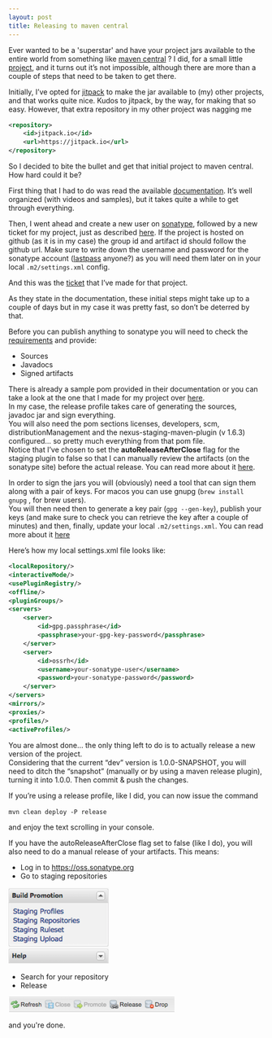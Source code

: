 ```yaml
---
layout: post
title: Releasing to maven central
---
```



Ever wanted to be a 'superstar' and have your project jars available to the entire world from something like [maven central](http://search.maven.org/) ? 
I did, for a small little [project](https://github.com/mihaicostin/hibernate-l2-memcached), 
and it turns out it’s not impossible, although there are more than a couple of steps that need to be taken to get there.

Initially, I’ve opted for [jitpack](https://jitpack.io/) to make the jar available to (my) other projects, and that works quite nice.
Kudos to jitpack, by the way, for making that so easy.
However, that extra repository in my other project was nagging me

```xml
<repository>
    <id>jitpack.io</id>
    <url>https://jitpack.io</url>
</repository>
```

So I decided to bite the bullet and get that initial project to maven central. How hard could it be?

First thing that I had to do was read the available [documentation](http://central.sonatype.org/pages/apache-maven.html). 
It’s well organized (with videos and samples), but it takes quite a while to get through everything.

Then, I went ahead and create a new user on [sonatype](https://issues.sonatype.org/secure/Signup!default.jspa), 
followed by a new ticket for my project, 
just as described [here](http://central.sonatype.org/pages/ossrh-guide.html#create-a-ticket-with-sonatype).
If the project is hosted on github (as it is in my case) the group id and artifact id should follow the github url. 
Make sure to write down the username and password for the sonatype account ([lastpass](https://lastpass.com/) anyone?)
as you will need them later on in your local `.m2/settings.xml` config.

And this was the [ticket](https://issues.sonatype.org/browse/OSSRH-17754) that I’ve made for that project.

As they state in the documentation, these initial steps might take up to a couple of days but in my case it was pretty fast, so don’t be deterred by that.

Before you can publish anything to sonatype you will need to check the [requirements](http://central.sonatype.org/pages/requirements.html) and provide:

- Sources 
- Javadocs 
- Signed artifacts

There is already a sample pom provided in their documentation or you can take a look at the one that I made for my project over [here](https://github.com/mihaicostin/hibernate-l2-memcached/blob/master/pom.xml).</br> 
In my case, the release profile takes care of generating the sources, javadoc jar and sign everything.</br> 
You will also need the pom sections licenses, developers, scm, distributionManagement and the nexus-staging-maven-plugin (v 1.6.3) configured… 
so pretty much everything from that pom file.</br> 
Notice that I’ve chosen to set the **autoReleaseAfterClose** flag for the staging plugin to false so that I can manually review the artifacts (on the sonatype site) before the actual release. 
You can read more about it [here](http://books.sonatype.com/nexus-book/reference/staging-sect-intro.html).

In order to sign the jars you will (obviously) need a tool that can sign them along with a pair of keys.
For macos you can use gnupg (`brew install gnupg` , for brew users).</br>
You will then need then to generate a key pair (`gpg --gen-key`), 
publish your keys (and make sure to check you can retrieve the key after a couple of minutes) and then, finally, update your local `.m2/settings.xml`.
You can read more about it [here](http://central.sonatype.org/pages/working-with-pgp-signatures.html) 

Here’s how my local settings.xml file looks like:

```xml
<localRepository/>
<interactiveMode/>
<usePluginRegistry/>
<offline/>
<pluginGroups/>
<servers>
    <server>
        <id>gpg.passphrase</id>
        <passphrase>your-gpg-key-password</passphrase>
    </server>
    <server>
        <id>ossrh</id>
        <username>your-sonatype-user</username>
        <password>your-sonatype-password</password>
    </server>
</servers>
<mirrors/>
<proxies/>
<profiles/>
<activeProfiles/>
```

You are almost done… the only thing left to do is to actually release a new version of the project.</br>
Considering that the current “dev” version is 1.0.0-SNAPSHOT, you will need to ditch the “snapshot” (manually or by using a maven release plugin), turning it into 1.0.0. 
Then commit & push the changes. 

If you’re using a release profile, like I did, you can now issue the command 

`mvn clean deploy -P release` 

and enjoy the text scrolling in your console. 


If you have the autoReleaseAfterClose flag set to false (like I do), you will also need to do a manual release of your artifacts. 
This means:

- Log in to https://oss.sonatype.org
- Go to staging repositories 

![Staging repositories menu](/images/2016-09-09-maven/sonatype-staging.png) 

- Search for your repository 
- Release

![Release](/images/2016-09-09-maven/sonatype-release.png)

and you're done.
